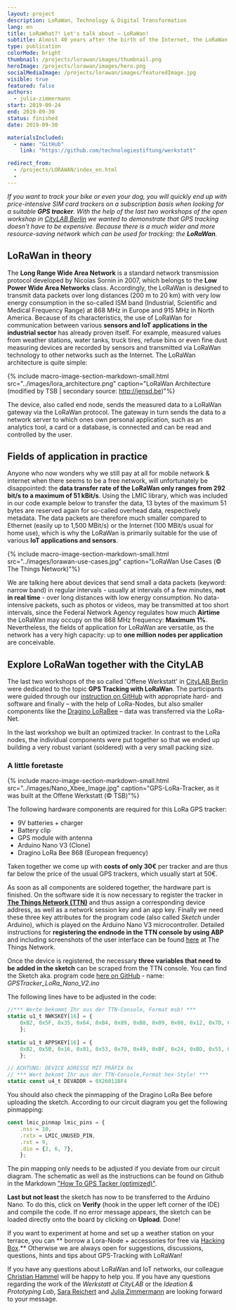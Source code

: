 ```yaml
---
layout: project
description: LoRaWan, Technology & Digital Transformation
lang: en
title: LoRaWhat?! Let's talk about – LoRaWan!
subtitle: Almost 40 years after the birth of the Internet, the LoRaWan creates completely new possibilities for data transmission.
type: publication
colorMode: bright
thumbnail: /projects/lorawan/images/thumbnail.png
heroImage: /projects/lorawan/images/hero.png
socialMediaImage: /projects/lorawan/images/featuredImage.jpg
visible: true
featured: false
authors:
  - julia-zimmermann
start: 2019-09-24
end: 2019-09-30
status: finished
date: 2019-09-30

materialsIncluded:
  - name: "GitHub"
    link: "https://github.com/technologiestiftung/werkstatt"

redirect_from:
  - /projects/LORAWAN/index_en.html
  - 
---
```


*If you want to track your bike or even your dog, you will quickly end up with price-intensive SIM card trackers on a subscription basis when looking for a suitable **GPS tracker**. With the help of the last two workshops of the open workshop in [CityLAB Berlin](https://www.citylab-berlin.org/) we wanted to demonstrate that GPS tracking doesn't have to be expensive. Because there is a much wider and more resource-saving network which can be used for tracking: the **LoRaWan**.*

## LoRaWan in theory

The **Long Range Wide Area Network** is a standard network transmission protocol developed by Nicolas Sornin in 2007, which belongs to the **Low Power Wide Area Networks** class. Accordingly, the LoRaWan is designed to transmit data packets over long distances (200 m to 20 km) with very low energy consumption in the so-called ISM band (Industrial, Scientific and Medical Frequency Range) at 868 MHz in Europe and 915 MHz in North America. Because of its characteristics, the use of LoRaWan for communication between various **sensors and IoT applications in the industrial sector** has already proven itself. For example, measured values from weather stations, water tanks, truck tires, refuse bins or even fine dust measuring devices are recorded by sensors and transmitted via LoRaWan technology to other networks such as the Internet. The LoRaWan architecture is quite simple:

{% include macro-image-section-markdown-small.html src="../images/lora_architecture.png" caption="LoRaWan Architecture (modified by TSB | secondary source: http://jensd.be)"%}

<!-- <img src="../images/lora_architecture.png" style="margin:4%; width:90%" alt="LoRaWan Architecture"> -->

The device, also called end node, sends the measured data to a LoRaWan gateway via the LoRaWan protocol. The gateway in turn sends the data to a network server to which ones own personal application, such as an analytics tool, a card or a database, is connected and can be read and controlled by the user. 

## Fields of application in practice

Anyone who now wonders why we still pay at all for mobile network & internet when there seems to be a free network, will unfortunately be disappointed: the **data transfer rate of the LoRaWan only ranges from 292 bit/s to a maximum of 51 kBit/s**. Using the LMIC library, which was included in our code example below to transfer the data, 13 bytes of the maximum 51 bytes are reserved again for so-called overhead data, respectively metadata. The data packets are therefore much smaller compared to Ethernet (easily up to 1,500 MBit/s) or the Internet (100 MBit/s usual for home use), which is why the LoRaWan is primarily suitable for the use of various **IoT applications and sensors**.

{% include macro-image-section-markdown-small.html src="../images/lorawan-use-cases.jpg" caption="LoRaWan Use Cases (© The Things Network)"%}

<!-- <img src="../images/lorawan-use-cases.jpg" style="margin-left:6%; margin-right:4%; float:right; width:70%" alt="LoRaWan Use Cases"> -->

We are talking here about devices that send small a data packets (keyword: narrow band) in regular intervals - usually at intervals of a few minutes, **not in real time** - over long distances with low energy consumption. No data-intensive packets, such as photos or videos, may be transmitted at too short intervals, since the Federal Network Agency regulates how much **Airtime** the LoRaWan may occupy on the 868 MHz frequency: **Maximum 1%**. Nevertheless, the fields of application for LoRaWan are versatile, as the network has a very high capacity: up to **one million nodes per application** are conceivable.


## Explore LoRaWan together with the CityLAB

The last two workshops of the so called 'Offene Werkstatt' in [CityLAB Berlin](https://www.citylab-berlin.org/) were dedicated to the topic **GPS Tracking with LoRaWan**. The participants were guided through our [instruction on GitHub](https://github.com/technologiestiftung/werkstatt) with appropriate hard- and software and finally – with the help of LoRa-Nodes, but also smaller components like the [Dragino LoRaBee](https://www.dragino.com/products/lora/item/109-lora-bee.html) – data was transferred via the LoRa-Net. 

In the last workshop we built an optimized tracker. In contrast to the LoRa nodes, the individual components were put together so that we ended up building a very robust variant (soldered) with a very small packing size.


### A little foretaste
{% include macro-image-section-markdown-small.html src="../images/Nano_Xbee_Image.jpg" caption="GPS-LoRa-Tracker, as it was built at the Offene Werkstatt (© TSB)"%}

<!-- <img src="../images/Nano_Xbee_Image.jpg" style="margin-left:6%; margin-right:4%; float:right; width:60%" alt="GPS-LoRa-Tracker CityLAB"> -->

The following hardware components are required for this LoRa GPS tracker:
* 9V batteries + charger
* Battery clip 
* GPS module with antenna 
* Arduino Nano V3 (Clone)
* Dragino LoRa Bee 868 (European frequency)

Taken together we come up with **costs of only 30€** per tracker and are thus far below the price of the usual GPS trackers, which usually start at 50€.  

As soon as all components are soldered together, the hardware part is finished. On the software side it is now necessary to register the tracker in **[The Things Network (TTN)](https://thethingsnetwork.org)** and thus assign a corresponding device address, as well as a network session key and an app key. Finally we need these three key attributes for the program code (also called *Sketch* under Arduino), which is played on the Arduino Nano V3 microcontroller. Detailed instructions for **registering the endnode in the TTN console by using ABP** and including screenshots of the user interface can be found [here](https://www.thethingsnetwork.org/docs/devices/registration.html#personalize-device-for-abp) at The Things Network.

Once the device is registered, the necessary **three variables that need to be added in the sketch** can be scraped from the TTN console. You can find the Sketch aka. program code [here on GitHub]((https://github.com/technologiestiftung/werkstatt/tree/master/codes_sketches)) - name: *GPSTracker_LoRa_Nano_V2.ino*

The following lines have to be adjusted in the code:

```js
//*** Werte bekommt Ihr aus der TTN-Console, Format msb! ***
static u1_t NWKSKEY[16] = {
    0xB2, 0x5F, 0x35, 0x64, 0xB4, 0x89, 0xB8, 0x09, 0x08, 0x12, 0x7D, 0xAC, 0x0F, 0xC6, 0xF1, 0x5C
    }; 
    
static u1_t APPSKEY[16] = {
    0xB2, 0x5B, 0x16, 0x81, 0x53, 0x70, 0x49, 0xBF, 0x24, 0xBD, 0x55, 0xB2, 0xB5, 0xF6, 0xCB, 0x46
    }; 

// ACHTUNG: DEVICE ADRESSE MIT PRÄFIX 0x
// *** Wert bekomt Ihr aus der TTN-Console,Format hex-Style! ***
static const u4_t DEVADDR = 0X26011BF4
```

You should also check the pinmapping of the Dragino LoRa Bee before uploading the sketch. According to our circuit diagram you get the following pinmapping:

```js
const lmic_pinmap lmic_pins = {
    .nss = 10,
    .rxtx = LMIC_UNUSED_PIN,
    .rst = 9,
    .dio = {2, 6, 7},
    };
```

The pin mapping only needs to be adjusted if you deviate from our circuit diagram. The schematic as well as the instructions can be found on Github in the Markdown ["How To GPS Tacker (optimized)"](https://github.com/technologiestiftung/werkstatt/blob/master/HowTo_GPSTracker_optimized.md).

**Last but not least** the sketch has now to be transferred to the Arduino Nano. To do this, click on **Verify** (hook in the upper left corner of the IDE) and compile the code. If no error message appears, the sketch can be loaded directly onto the board by clicking on **Upload**. Done!


If you want to experiment at home and set up a weather station on your terrace, you can ** borrow a Lora-Node + accessories for free via [Hacking Box](https://www.technologiestiftung-berlin.de/hackingbox/).** Otherwise we are always open for suggestions, discussions, questions, hints and tips about GPS-Tracking with LoRaWan!

If you have any questions about LoRaWan and IoT networks, our colleague [Christian Hammel](mailto:Hammel@technologiestiftung-berlin.de) will be happy to help you. If you have any questions regarding the work of the *Werkstatt at CityLAB* or the *Ideation & Prototyping Lab*, [Sara Reichert](mailto:Reichert@technologiestiftung-berlin.de) and [Julia Zimmermann](mailto:Zimmermann@technologiestiftung-berlin.de) are looking forward to your message.